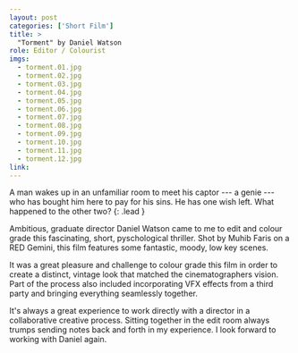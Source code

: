```yaml
---
layout: post
categories: ['Short Film']
title: >
  "Torment" by Daniel Watson
role: Editor / Colourist
imgs: 
  - torment.01.jpg
  - torment.02.jpg
  - torment.03.jpg
  - torment.04.jpg
  - torment.05.jpg
  - torment.06.jpg
  - torment.07.jpg
  - torment.08.jpg
  - torment.09.jpg
  - torment.10.jpg
  - torment.11.jpg
  - torment.12.jpg
link: 
---
```


A man wakes up in an unfamiliar room to meet his captor --- a genie --- who has bought him here to pay for his sins. He has one wish left. What happened to the other two?
{: .lead }

Ambitious, graduate director Daniel Watson came to me to edit and colour grade this fascinating, short, pyschological thriller. Shot by Muhib Faris on a RED Gemini, this film features some fantastic, moody, low key scenes.

It was a great pleasure and challenge to colour grade this film in order to create a distinct, vintage look that matched the cinematographers vision. Part of the process also included incorporating VFX effects from a third party and bringing everything seamlessly together.

It's always a great experience to work directly with a director in a collaborative creative process. Sitting together in the edit room always trumps sending notes back and forth in my experience. I look forward to working with Daniel again.
